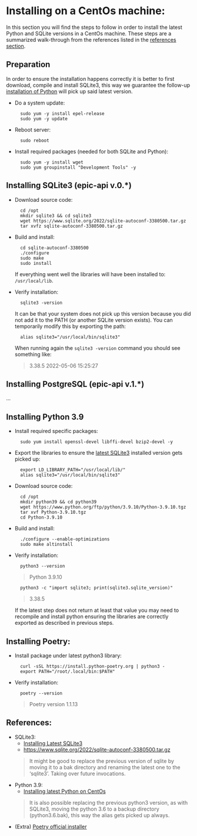 # Installing on a CentOs machine:
In this section you will find the steps to follow in order to install the latest Python and SQLite versions in a CentOs machine. These steps are a summarized walk-through from the references listed in the [references section](#references).

## Preparation
In order to ensure the installation happens correctly it is better to first download, compile and install SQLite3, this way we guarantee the follow-up [installation of Python](#installing-python-39) will pick up said latest version.

* Do a system update:

        sudo yum -y install epel-release
        sudo yum -y update

* Reboot server:

        sudo reboot

* Install required packages (needed for both SQLite and Python):
        
        sudo yum -y install wget
        sudo yum groupinstall "Development Tools" -y

## Installing SQLite3 (epic-api v.0.*)

* Download source code:

        cd /opt
        mkdir sqlite3 && cd sqlite3
        wget https://www.sqlite.org/2022/sqlite-autoconf-3380500.tar.gz
        tar xvfz sqlite-autoconf-3380500.tar.gz

* Build and install:
        
        cd sqlite-autoconf-3380500
        ./configure
        sudo make
        sudo install

    If everything went well the libraries will have been installed to: `/usr/local/lib`.


* Verify installation:

        sqlite3 -version
    It can be that your system does not pick up this version because you did not add it to the PATH (or another SQLite version exists). You can temporarily modify this by exporting the path:

        alias sqlite3="/usr/local/bin/sqlite3"

    When running again the `sqlite3 -version` command you should see something like:
    > 3.38.5 2022-05-06 15:25:27 

## Installing PostgreSQL (epic-api v.1.*)
...

## Installing Python 3.9

* Install required specific packages:

        sudo yum install openssl-devel libffi-devel bzip2-devel -y

* Export the libraries to ensure the [latest SQLite3](#installing-sqlite3) installed version gets picked up:

        export LD_LIBRARY_PATH="/usr/local/lib/"
        alias sqlite3="/usr/local/bin/sqlite3"

* Download source code:

        cd /opt
        mkdir python39 && cd python39
        wget https://www.python.org/ftp/python/3.9.10/Python-3.9.10.tgz
        tar xvf Python-3.9.10.tgz
        cd Python-3.9.10

* Build and install:

        ./configure --enable-optimizations
        sudo make altinstall

* Verify installation:

        python3 --version
    > Python 3.9.10
        
        python3 -c "import sqlite3; print(sqlite3.sqlite_version)"
    > 3.38.5

    If the latest step does not return at least that value you may need to recompile and install python ensuring the libraries are correctly exported as described in previous steps.

## Installing Poetry:

* Install package under latest python3 library:
        
        curl -sSL https://install.python-poetry.org | python3 -
        export PATH="/root/.local/bin:$PATH"

* Verify installation:
        
        poetry --version
    > Poetry version 1.1.13


## References:
* SQLite3:
    * [Installing Latest SQLite3](https://www.hostnextra.com/kb/how-to-install-sqlite3-on-centos-7/)
    * https://www.sqlite.org/2022/sqlite-autoconf-3380500.tar.gz
    > It might be good to replace the previous version of sqlite by moving it to a bak directory and renaming the latest one to the ‘sqlite3’. Taking over future invocations.
* Python 3.9:
    * [Installing latest Python on CentOs](https://computingforgeeks.com/install-latest-python-on-centos-linux/)
    > It is also possible replacing the previous python3 version, as with SQLite3, moving the python 3.6 to a backup directory (python3.6.bak), this way the alias gets picked up always.
* (Extra) [Poetry official installer](https://python-poetry.org/docs/master/#installing-with-the-official-installer)
